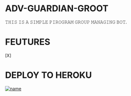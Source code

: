 # ADV-GUARDIAN-GROOT

𝚃𝙷𝙸𝚂 𝙸𝚂 𝙰 𝚂𝙸𝙼𝙿𝙻𝙴 𝙿𝙸𝚁𝙾𝙶𝚁𝙰𝙼 𝙶𝚁𝙾𝚄𝙿 𝙼𝙰𝙽𝙰𝙶𝙸𝙽𝙶 𝙱𝙾𝚃.

# FEUTURES
[X]
# DEPLOY TO HEROKU

[![name](https://www.herokucdn.com/deploy/button.svg)](https://heroku.com/deploy?template=https://github.com/Zinan100/ADV-GUARDIAN-GROOT)
